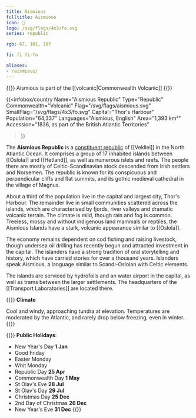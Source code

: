 ```yaml
---
title: Aismious
fulltitle: Aismious
icon: 🐏
logo: /svg/flags/4x3/fo.svg
series: republic

rgb: 67, 101, 187

fi: fi fi-fo

aliases:
- /aismious/
---
```

{{<note series>}}
 Aismious is part of the [[volcanic|Commonwealth Volcanic]]
{{</note>}}

{{<infobox/country
	 Name="Aismious Republic"
	 Type="Republic"
	 Commonwealth="Volcanic"
	 Flag="/svg/flags/aismious.svg"
	 SmallFlag="/svg/flags/4x3/fo.svg"
	 Capital="Thor's Harbour"
	 Population="64,337"
	 Languages="Aismious, English"
	 Area="1,393 km²"
	 Accession="1836, as part of the British Atlantic Territories"
 >}}

The <span class="fi fi-fo"></span> **Aismious Republic** is a [constituent republic](/republics/) of [[Vekllei]] in the North Atlantic Ocean. It comprises a group of 17 inhabited islands between [[Oslola]] and [[Hetland]], as well as numerous islets and reefs. The people there are mostly of Celtic-Scandinavian stock descended from Irish settlers and Norsemen. The republic is known for its conspicuous and perpendicular cliffs and flat summits, and its gothic medieval cathedral in the village of Magnus.

About a third of the population live in the capital and largest city, Thor's Harbour. The remainder live in small communities scattered across the islands, which are characterised by fjords, river valleys and dramatic volcanic terrain. The climate is mild, though rain and fog is common. Treeless, mossy and without indigenous land mammals or reptiles, the Aismious Islands have a stark, volcanic appearance similar to [[Oslola]].

The economy remains dependent on cod fishing and raising livestock, though undersea oil drilling has recently begun and attracted investment in the capital. The islanders have a strong tradition of oral storytelling and history, which have carried stories for over a thousand years. Islanders speak Aismious, a language similar to Scandi-Oslolan with Celtic elements.

The islands are serviced by hydrofoils and an water airport in the capital, as well as trams between the larger settlements. The headquarters of the [[Transport Laboratories]] are located there.

{{<note table>}}
**Climate**

Cool and windy, approaching tundra at elevation. Temperatures are moderated by the Atlantic, and rarely drop below freezing, even in winter.
{{</note>}}

{{<note table>}}
**Public Holidays**:

* New Year's Day **1 Jan**
* Good Friday
* Easter Monday
* Whit Monday
* Republic Day **25 Apr**
* Commonwealth Day **1 May**
* St Olav's Eve **28 Jul**
* St Olav's Day **29 Jul**
* Christmas Day **25 Dec**
* 2nd Day of Christmas **26 Dec**
* New Year's Eve **31 Dec**
{{</note>}}


